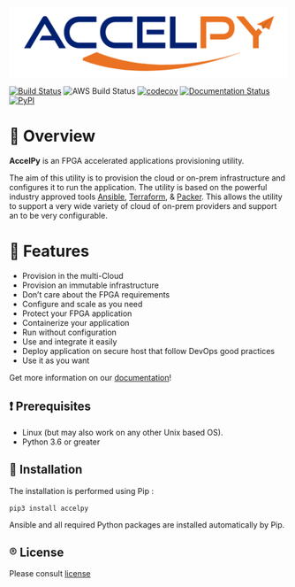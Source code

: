 ![AccelPy Logo](docs/_static/accelpy_logo.png)

[![Build Status](https://travis-ci.org/Accelize/accelpy.svg?branch=master)](https://travis-ci.org/Accelize/accelpy)
![AWS Build Status](https://codebuild.eu-west-1.amazonaws.com/badges?uuid=eyJlbmNyeXB0ZWREYXRhIjoiK3JOY01yMVNqYnc3ZTBiT0JqUWNQb3VJdFRmL3FJYllPeXBZUTZ0cEFlaFZBNWxkUmlPS2QrYm1NcytsYkQ3NE4rbmx5MXpxNjF0T3ZGbzY3M0gxczFFPSIsIml2UGFyYW1ldGVyU3BlYyI6IkNNdlVYMVgrUFZIZGZyQUUiLCJtYXRlcmlhbFNldFNlcmlhbCI6MX0%3D&branch=master)
[![codecov](https://codecov.io/gh/Accelize/accelpy/branch/master/graph/badge.svg)](https://codecov.io/gh/Accelize/accelpy)
[![Documentation Status](https://readthedocs.org/projects/accelpy/badge/?version=latest)](https://accelpy.readthedocs.io/en/latest/?badge=latest)
[![PyPI](https://img.shields.io/pypi/v/accelpy.svg)](https://pypi.org/project/accelpy)

# :eyes: Overview

**AccelPy** is an FPGA accelerated applications provisioning utility.

The aim of this utility is to provision the cloud or on-prem infrastructure and
configures it to run the application.
The utility is based on the powerful industry approved tools [Ansible](https://www.ansible.com/),
[Terraform](https://www.terraform.io/), & [Packer](https://www.packer.io/). This allows the utility to support a very wide variety 
of cloud of on-prem providers and support an to be very configurable.


# :scroll: Features

* Provision in the multi-Cloud
* Provision an immutable infrastructure
* Don’t care about the FPGA requirements
* Configure and scale as you need
* Protect your FPGA application
* Containerize your application
* Run without configuration
* Use and integrate it easily 
* Deploy application on secure host that follow DevOps good practices
* Use it as you want

Get more information on our [documentation](https://accelpy.readthedocs.io)!

## :heavy_exclamation_mark: Prerequisites

* Linux (but may also work on any other Unix based OS).
* Python 3.6 or greater

## :vhs: Installation

The installation is performed using Pip :
```
pip3 install accelpy
```
Ansible and all required Python packages are installed automatically by Pip.

## :registered: License

Please consult [license](LICENSE)
